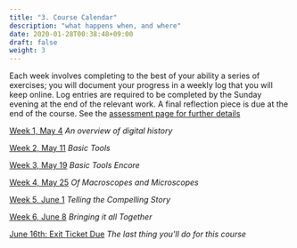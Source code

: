 ```yaml
---
title: "3. Course Calendar"
description: "what happens when, and where"
date: 2020-01-28T00:38:48+09:00
draft: false
weight: 3
---
```


Each week involves completing to the best of your ability a series of exercises; you will document your progress in a weekly log that you will keep online. Log entries are required to be completed by the Sunday evening at the end of the relevant work. A final reflection piece is due at the end of the course. See the [assessment page for further details](docs/4-assessment)

[Week 1, May 4](/week/1/instructions) *An overview of digital history*

[Week 2, May 11](/week/2/instructions) *Basic Tools*

[Week 3, May 19](/week/3/instructions) *Basic Tools Encore*

[Week 4, May 25](/week/4/instructions) *Of Macroscopes and Microscopes*

[Week 5, June 1](/week/5/instructions) *Telling the Compelling Story*

[Week 6, June 8](/week/6/instructions) *Bringing it all Together*

[June 16th: Exit Ticket Due](/week/6-5/instructions) *The last thing you'll do for this course*
